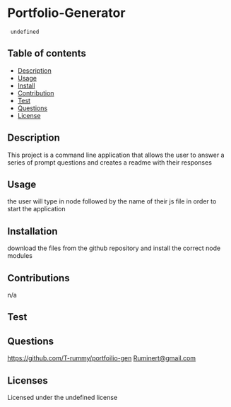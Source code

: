 # Portfolio-Generator
   
     undefined
   
   ## Table of contents
   - [Description](#Description)
   - [Usage](#Usage)
   - [Install](#Install)
   - [Contribution](#Contribution)
   - [Test](#Test)
   - [Questions](#Questions)
   - [License](#License)
   
   ## Description
   This project is a command line application that allows the user to answer a series of prompt questions and creates a readme with their responses
   
   ## Usage
   the user will type in node followed by the name of their js file in order to start the application
   
   ## Installation
   download the files from the github repository and install the correct node modules
   
   ## Contributions
   n/a
   
   ## Test
   
     
   ## Questions
   https://github.com/T-rummy/portfoilio-gen
   Ruminert@gmail.com
   
   ## Licenses
   Licensed under the undefined license
     
   
   